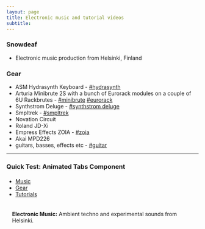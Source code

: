 ```yaml
---
layout: page
title: Electronic music and tutorial videos
subtitle:
---
```


### Snowdeaf

- Electronic music production from Helsinki, Finland

### Gear

- ASM Hydrasynth Keyboard - [#hydrasynth](/tags#hydrasynth)
- Arturia Minibrute 2S with a bunch of Eurorack modules on a couple of 6U Rackbrutes - [#minibrute](/tags#minibrute) [#eurorack](/tags#eurorack)
- Synthstrom Deluge - [#synthstrom deluge](/tags#synthstrom%20deluge)
- Smpltrek - [#smpltrek](/tags#smpltrek)
- Novation Circuit
- Roland JD-Xi
- Empress Effects ZOIA - [#zoia](/tags#zoia)
- Akai MPD226
- guitars, basses, effects etc - [#guitar](/tags#guitar)

---

### Quick Test: Animated Tabs Component

<div class="animated-tabs" style="margin: 20px 0; max-width: 500px;">
  <ul class="animated-tabs-list">
    <li class="animated-tab">
      <a href="#music" class="animated-tab-trigger active">Music</a>
    </li>
    <li class="animated-tab">
      <a href="#gear" class="animated-tab-trigger">Gear</a>
    </li>
    <li class="animated-tab">
      <a href="#tutorials" class="animated-tab-trigger">Tutorials</a>
    </li>
  </ul>
</div>

<div class="tab-content" style="margin-top: 15px;">
  <div id="music" class="tab-pane active" style="padding: 15px; background: rgba(255,255,255,0.05); border-radius: 8px;">
    <strong>Electronic Music:</strong> Ambient techno and experimental sounds from Helsinki.
  </div>
  <div id="gear" class="tab-pane" style="padding: 15px; background: rgba(255,255,255,0.05); border-radius: 8px; display: none;">
    <strong>Hardware:</strong> Synthstrom Deluge, Hydrasynth, Eurorack modules, and more.
  </div>
  <div id="tutorials" class="tab-pane" style="padding: 15px; background: rgba(255,255,255,0.05); border-radius: 8px; display: none;">
    <strong>Videos:</strong> Music production tutorials and gear demonstrations.
  </div>
</div>

<script>
$(document).ready(function() {
  $('.animated-tabs').animatedTabs({
    onTabChange: function(index, tab) {
      var href = $(tab).find('.animated-tab-trigger').attr('href');
      if (href && href.startsWith('#')) {
        $('.tab-pane').hide();
        $(href).show();
      }
    }
  });
});
</script>
